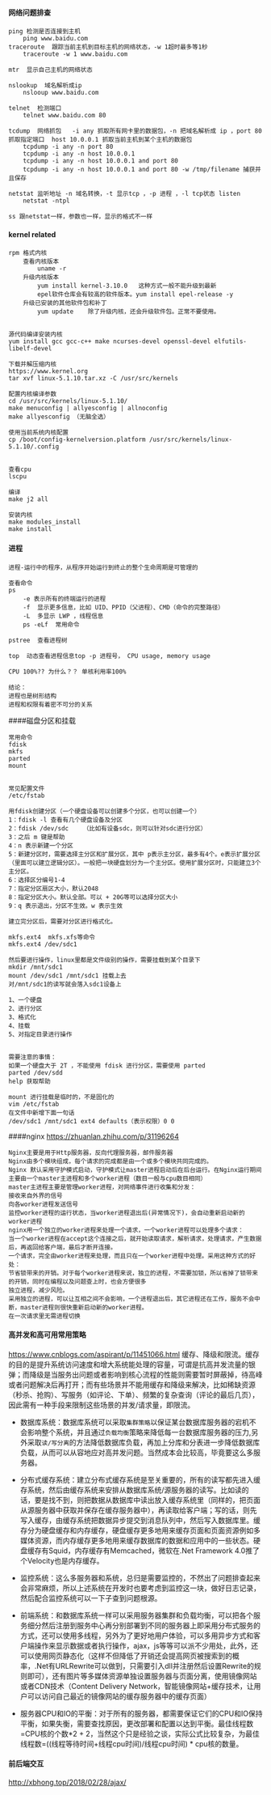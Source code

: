 #### 网络问题排查
```
ping 检测是否连接到主机
    ping www.baidu.com
traceroute  跟踪当前主机到目标主机的网络状态，-w 1超时最多等1秒
    traceroute -w 1 www.baidu.com

mtr  显示自己主机的网络状态

nslookup  域名解析成ip
    nslooup www.baidu.com

telnet  检测端口
    telnet www.baidu.com 80

tcdump  网络抓包   -i any 抓取所有网卡里的数据包，-n 把域名解析成 ip ，port 80 抓取指定端口  host 10.0.0.1 抓取当前主机到某个主机的数据包
    tcpdump -i any -n port 80
    tcpdump -i any -n host 10.0.0.1
    tcpdump -i any -n host 10.0.0.1 and port 80
    tcpdump -i any -n host 10.0.0.1 and port 80 -w /tmp/filename 捕获并且保存

netstat 监听地址 -n 域名转换，-t 显示tcp ，-p 进程 ，-l tcp状态 listen
    netstat -ntpl

ss 跟netstat一样，参数也一样，显示的格式不一样
```



#### kernel related
```
rpm 格式内核
    查看内核版本
        uname -r
    升级内核版本
        yum install kernel-3.10.0   这种方式一般不能升级到最新
        epel软件仓库会有较高的软件版本。yum install epel-release -y
    升级已安装的其他软件包和补丁
        yum update    除了升级内核，还会升级软件包。正常不要使用。


源代码编译安装内核
yum install gcc gcc-c++ make ncurses-devel openssl-devel elfutils-libelf-devel

下载并解压缩内核
https://www.kernel.org
tar xvf linux-5.1.10.tar.xz -C /usr/src/kernels

配置内核编译参数
cd /usr/src/kernels/linux-5.1.10/
make menuconfig | allyesconfig | allnoconfig
make allyesconfig （无脑全选）

使用当前系统内核配置
cp /boot/config-kernelversion.platform /usr/src/kernels/linux-5.1.10/.config


查看cpu
lscpu

编译
make j2 all

安装内核
make modules_install
make install
```


#### 进程
```
进程-运行中的程序，从程序开始运行到终止的整个生命周期是可管理的

查看命令
ps
    -e 表示所有的终端运行的进程
    -f  显示更多信息，比如 UID、PPID（父进程）、CMD（命令的完整路径）
    -L  多显示 LWP ，线程信息
    ps -eLf  常用命令

pstree  查看进程树

top  动态查看进程信息top -p 进程号， CPU usage, memory usage

CPU 100%?? 为什么？？ 单核利用率100%

结论：
进程也是树形结构
进程和权限有着密不可分的关系
```


####磁盘分区和挂载
```
常用命令
fdisk
mkfs
parted
mount


常见配置文件
/etc/fstab

用fdisk创建分区（一个硬盘设备可以创建多个分区，也可以创建一个）
1：fdisk -l 查看有几个硬盘设备及分区
2：fdisk /dev/sdc    （比如有设备sdc，则可以针对sdc进行分区）
3：之后 m 键是帮助
4：n 表示新建一个分区
5：新建分区时，需要选择主分区和扩展分区，其中 p表示主分区，最多有4个。e表示扩展分区（里面可以建立逻辑分区）。一般把一块硬盘划分为一个主分区。使用扩展分区时，只能建立3个主分区。
6：选择区分编号1-4
7：指定分区扇区大小，默认2048
8：指定分区大小。默认全部。可以 + 20G等可以选择分区大小
9：q 表示退出，分区不生效。w 表示生效

建立完分区后，需要对分区进行格式化。

mkfs.ext4  mkfs.xfs等命令
mkfs.ext4 /dev/sdc1

然后要进行操作，linux里都是文件级别的操作，需要挂载到某个目录下
mkdir /mnt/sdc1
mount /dev/sdc1 /mnt/sdc1 挂载上去
对/mnt/sdc1的读写就会落入sdc1设备上

1、一个硬盘
2、进行分区
3、格式化
4、挂载
5、对指定目录进行操作


需要注意的事情：
如果一个硬盘大于 2T ，不能使用 fdisk 进行分区，需要使用 parted
parted /dev/sdd
help 获取帮助

mount 进行挂载是临时的，不是固化的
vim /etc/fstab
在文件中新增下面一句话
/dev/sdc1 /mnt/sdc1 ext4 defaults（表示权限）0 0
```



####nginx
https://zhuanlan.zhihu.com/p/31196264
```
Nginx主要是用于Http服务器，反向代理服务器，邮件服务器
Nginx由多个模块组成，每个请求的完成都是由一个或多个模块共同完成的。
Nginx 默认采用守护模式启动，守护模式让master进程启动后在后台运行。在Nginx运行期间主要由一个master主进程和多个worker进程（数目一般与cpu数目相同）
master主进程主要是管理worker进程，对网络事件进行收集和分发：
接收来自外界的信号
向各worker进程发送信号
监控worker进程的运行状态，当worker进程退出后(异常情况下)，会自动重新启动新的worker进程
nginx用一个独立的worker进程来处理一个请求，一个worker进程可以处理多个请求：
当一个worker进程在accept这个连接之后，就开始读取请求，解析请求，处理请求，产生数据后，再返回给客户端，最后才断开连接。
一个请求，完全由worker进程来处理，而且只在一个worker进程中处理。采用这种方式的好处：
节省锁带来的开销。对于每个worker进程来说，独立的进程，不需要加锁，所以省掉了锁带来的开销，同时在编程以及问题查上时，也会方便很多
独立进程，减少风险。
采用独立的进程，可以让互相之间不会影响，一个进程退出后，其它进程还在工作，服务不会中断，master进程则很快重新启动新的worker进程。
在一次请求里无需进程切换
```


#### 高并发和高可用常用策略
https://www.cnblogs.com/aspirant/p/11451066.html
缓存、降级和限流。缓存的目的是提升系统访问速度和增大系统能处理的容量，可谓是抗高并发流量的银弹；而降级是当服务出问题或者影响到核心流程的性能则需要暂时屏蔽掉，待高峰或者问题解决后再打开；而有些场景并不能用缓存和降级来解决，比如稀缺资源（秒杀、抢购）、写服务（如评论、下单）、频繁的复杂查询（评论的最后几页），因此需有一种手段来限制这些场景的并发/请求量，即限流。

* 数据库系统：数据库系统可以采取`集群策略`以保证某台数据库服务器的宕机不会影响整个系统，并且通过`负载均衡`策略来降低每一台数据库服务器的压力,另外采取`读/写分离`的方法降低数据库负载，再加上分库和分表进一步降低数据库负载，从而可以从容地应对高并发问题。当然成本会比较高，毕竟要这么多服务器。


* 分布式缓存系统：建立分布式缓存系统是至关重要的，所有的读写都先进入缓存系统，然后由缓存系统来安排从数据库系统/源服务器的读写。比如读的话，要是找不到，则把数据从数据库中读出放入缓存系统里（同样的，把页面从源服务器中获取并保存在缓存服务器中），再读取给客户端；写的话，则先写入缓存，由缓存系统把数据异步提交到消息队列中，然后写入数据库里。缓存分为硬盘缓存和内存缓存，硬盘缓存更多地用来缓存页面和页面资源例如多媒体资源，而内存缓存更多地用来缓存数据库的数据和应用中的一些状态。硬盘缓存有Squid，内存缓存有Memcached，微软在.Net Framework 4.0推了个Velocity也是内存缓存。

* 监控系统：这么多服务器和系统，总归是需要监控的，不然出了问题排查起来会非常麻烦，所以上述系统在开发时也要考虑到监控这一块，做好日志记录，然后配合监控系统可以一下子查到问题根源。

* 前端系统：和数据库系统一样可以采用服务器集群和负载均衡，可以把各个服务细分然后注册到服务中心再分别部署到不同的服务器上即采用分布式服务的方式，还可以使用多线程，另外为了更好地用户体验，可以多用异步方式和客户端操作来显示数据或者执行操作，ajax，js等等可以派不少用处，此外，还可以使用网页静态化（这样不但降低了开销还会提高网页被搜索到的概率，.Net有URLRewrite可以做到，只需要引入dll并注册然后设置Rewrite的规则即可），还有图片等多媒体资源单独设置服务器与页面分离，使用镜像网站或者CDN技术（Content Delivery Network，智能镜像网站+缓存技术，让用户可以访问自己最近的镜像网站的缓存服务器中的缓存页面）

* 服务器CPU和IO的平衡：对于所有的服务器，都需要保证它们的CPU和IO保持平衡，如果失衡，需要查找原因，更改部署和配置以达到平衡。最佳线程数=CPU核的个数*2 + 2，当然这个只是经验之谈，实际公式比较复杂，为最佳线程数=((线程等待时间+线程cpu时间)/线程cpu时间) * cpu核的数量。


#### 前后端交互
http://xbhong.top/2018/02/28/ajax/
